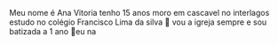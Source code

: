 Meu nome é Ana Vitoria tenho 15 anos moro em cascavel no interlagos estudo no colégio Francisco Lima da silva 
🌻 vou a igreja sempre e sou batizada a 1 ano
🦋eu na

